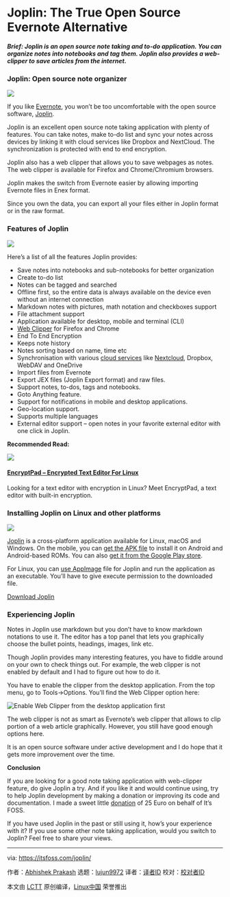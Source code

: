 [#]: collector: (lujun9972)
[#]: translator: (geekpi)
[#]: reviewer: ( )
[#]: publisher: ( )
[#]: url: ( )
[#]: subject: (Joplin: The True Open Source Evernote Alternative)
[#]: via: (https://itsfoss.com/joplin/)
[#]: author: (Abhishek Prakash https://itsfoss.com/author/abhishek/)

Joplin: The True Open Source Evernote Alternative
======

_**Brief: Joplin is an open source note taking and to-do application. You can organize notes into notebooks and tag them. Joplin also provides a web-clipper to save articles from the internet.**_

### Joplin: Open source note organizer

![][1]

If you like [Evernote][2], you won’t be too uncomfortable with the open source software, [Joplin][3].

Joplin is an excellent open source note taking application with plenty of features. You can take notes, make to-do list and sync your notes across devices by linking it with cloud services like Dropbox and NextCloud. The synchronization is protected with end to end encryption.

Joplin also has a web clipper that allows you to save webpages as notes. The web clipper is available for Firefox and Chrome/Chromium browsers.

Joplin makes the switch from Evernote easier by allowing importing Evernote files in Enex format.

Since you own the data, you can export all your files either in Joplin format or in the raw format.

### Features of Joplin

![][4]

Here’s a list of all the features Joplin provides:

  * Save notes into notebooks and sub-notebooks for better organization
  * Create to-do list
  * Notes can be tagged and searched
  * Offline first, so the entire data is always available on the device even without an internet connection
  * Markdown notes with pictures, math notation and checkboxes support
  * File attachment support
  * Application available for desktop, mobile and terminal (CLI)
  * [Web Clipper][5] for Firefox and Chrome
  * End To End Encryption
  * Keeps note history
  * Notes sorting based on name, time etc
  * Synchronisation with various [cloud services][6] like [Nextcloud][7], Dropbox, WebDAV and OneDrive
  * Import files from Evernote
  * Export JEX files (Joplin Export format) and raw files.
  * Support notes, to-dos, tags and notebooks.
  * Goto Anything feature.
  * Support for notifications in mobile and desktop applications.
  * Geo-location support.
  * Supports multiple languages
  * External editor support – open notes in your favorite external editor with one click in Joplin.



**Recommended Read:**

![][8]

#### [EncryptPad – Encrypted Text Editor For Linux][9]

Looking for a text editor with encryption in Linux? Meet EncryptPad, a text editor with built-in encryption.

### Installing Joplin on Linux and other platforms

![][10]

[Joplin][11] is a cross-platform application available for Linux, macOS and Windows. On the mobile, you can [get the APK file][12] to install it on Android and Android-based ROMs. You can also [get it from the Google Play store][13].

For Linux, you can [use AppImage][14] file for Joplin and run the application as an executable. You’ll have to give execute permission to the downloaded file.

[Download Joplin][15]

### Experiencing Joplin

Notes in Joplin use markdown but you don’t have to know markdown notations to use it. The editor has a top panel that lets you graphically choose the bullet points, headings, images, link etc.

Though Joplin provides many interesting features, you have to fiddle around on your own to check things out. For example, the web clipper is not enabled by default and I had to figure out how to do it.

You have to enable the clipper from the desktop application. From the top menu, go to Tools-&gt;Options. You’ll find the Web Clipper option here:

![Enable Web Clipper from the desktop application first][16]

The web clipper is not as smart as Evernote’s web clipper that allows to clip portion of a web article graphically. However, you still have good enough options here.

It is an open source software under active development and I do hope that it gets more improvement over the time.

**Conclusion**

If you are looking for a good note taking application with web-clipper feature, do give Joplin a try. And if you like it and would continue using, try to help Joplin development by making a donation or improving its code and documentation. I made a sweet little [donation][17] of 25 Euro on behalf of It’s FOSS.

If you have used Joplin in the past or still using it, how’s your experience with it? If you use some other note taking application, would you switch to Joplin? Feel free to share your views.

--------------------------------------------------------------------------------

via: https://itsfoss.com/joplin/

作者：[Abhishek Prakash][a]
选题：[lujun9972][b]
译者：[译者ID](https://github.com/译者ID)
校对：[校对者ID](https://github.com/校对者ID)

本文由 [LCTT](https://github.com/LCTT/TranslateProject) 原创编译，[Linux中国](https://linux.cn/) 荣誉推出

[a]: https://itsfoss.com/author/abhishek/
[b]: https://github.com/lujun9972
[1]: https://i0.wp.com/itsfoss.com/wp-content/uploads/2020/01/joplin_logo.png?ssl=1
[2]: https://evernote.com/
[3]: https://joplinapp.org/
[4]: https://i1.wp.com/itsfoss.com/wp-content/uploads/2020/01/joplin_featured.jpg?ssl=1
[5]: https://joplinapp.org/clipper/
[6]: https://itsfoss.com/cloud-services-linux/
[7]: https://nextcloud.com/
[8]: https://i1.wp.com/itsfoss.com/wp-content/uploads/2017/02/encryptpad-text-editor-with-encryption.jpg?fit=800%2C450&ssl=1
[9]: https://itsfoss.com/encryptpad-encrypted-text-editor-linux/
[10]: https://i2.wp.com/itsfoss.com/wp-content/uploads/2020/01/joplin_ubuntu.jpg?ssl=1
[11]: https://github.com/laurent22/joplin
[12]: https://itsfoss.com/download-apk-ubuntu/
[13]: https://play.google.com/store/apps/details?id=net.cozic.joplin&hl=en_US
[14]: https://itsfoss.com/use-appimage-linux/
[15]: https://github.com/laurent22/joplin/releases
[16]: https://i1.wp.com/itsfoss.com/wp-content/uploads/2020/01/joplin_web_clipper.jpg?ssl=1
[17]: https://itsfoss.com/donations-foss/
